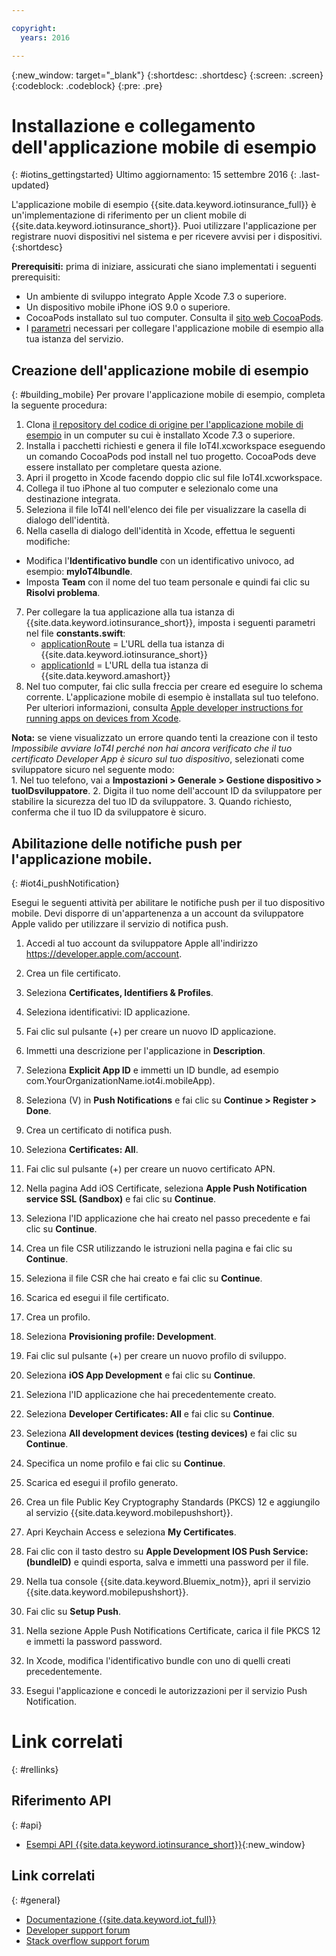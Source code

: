 ```yaml
---

copyright:
  years: 2016

---
```


<!-- Common attributes used in the template are defined as follows: -->
{:new_window: target="\_blank"}
{:shortdesc: .shortdesc}
{:screen: .screen}
{:codeblock: .codeblock}
{:pre: .pre}


<!-- {{site.data.keyword.iotinsurance_full}}  {{site.data.keyword.iotinsurance_short}}  -->


# Installazione e collegamento dell'applicazione mobile di esempio
{: #iotins_gettingstarted}
Ultimo aggiornamento: 15 settembre 2016
{: .last-updated}

L'applicazione mobile di esempio {{site.data.keyword.iotinsurance_full}} è un'implementazione di riferimento per un client mobile di {{site.data.keyword.iotinsurance_short}}. Puoi utilizzare l'applicazione per registrare nuovi dispositivi nel sistema e per ricevere avvisi per i dispositivi.
{:shortdesc}

**Prerequisiti:** prima di iniziare, assicurati che siano implementati i seguenti prerequisiti:
  - Un ambiente di sviluppo integrato Apple Xcode 7.3 o superiore.
  - Un dispositivo mobile iPhone iOS 9.0 o superiore.
  - CocoaPods installato sul tuo computer. Consulta il [sito web CocoaPods](https://guides.cocoapods.org/using/getting-started.html).
  - I [parametri](#iot4i_mobileParam) necessari per collegare l'applicazione mobile di esempio alla tua istanza del servizio.

## Creazione dell'applicazione mobile di esempio
{: #building_mobile}
Per provare l'applicazione mobile di esempio, completa la seguente procedura:

1. Clona [il repository del codice di origine per l'applicazione mobile di esempio](https://github.com/ibm-watson-iot/ioti-mobile) in un computer su cui è installato Xcode 7.3 o superiore.
2. Installa i pacchetti richiesti e genera il file IoT4I.xcworkspace eseguendo un comando CocoaPods pod install nel tuo progetto. CocoaPods deve essere installato per completare questa azione.
3. Apri il progetto in Xcode facendo doppio clic sul file IoT4I.xcworkspace.
4. Collega il tuo iPhone al tuo computer e selezionalo come una destinazione integrata.
5. Seleziona il file IoT4I nell'elenco dei file per visualizzare la casella di dialogo dell'identità.
6. Nella casella di dialogo dell'identità in Xcode, effettua le seguenti modifiche:
  - Modifica l'**Identificativo bundle** con un identificativo univoco, ad esempio: **myIoT4Ibundle**.
  - Imposta **Team** con il nome del tuo team personale e quindi fai clic su **Risolvi problema**.
7. Per collegare la tua applicazione alla tua istanza di {{site.data.keyword.iotinsurance_short}}, imposta i seguenti parametri nel file **constants.swift**:  
    - [applicationRoute](#iot4i_mobileParam) = L'URL della tua istanza di {{site.data.keyword.iotinsurance_short}}
    - [applicationId](#iot4i_mobileParam) = L'URL della tua istanza di {{site.data.keyword.amashort}}
8. Nel tuo computer, fai clic sulla freccia per creare ed eseguire lo schema corrente. L'applicazione mobile di esempio è installata sul tuo telefono. Per ulteriori informazioni, consulta [Apple developer instructions for running apps on devices from Xcode](https://developer.apple.com/library/mac/documentation/IDEs/Conceptual/AppDistributionGuide/LaunchingYourApponDevices/LaunchingYourApponDevices.html).

  **Nota:** se viene visualizzato un errore quando tenti la creazione con il testo *Impossibile avviare IoT4I perché non hai ancora verificato che il tuo certificato Developer App è sicuro sul tuo dispositivo*, selezionati come sviluppatore sicuro nel seguente modo:  
    1. Nel tuo telefono, vai a **Impostazioni > Generale > Gestione dispositivo > tuoIDsviluppatore**.
    2. Digita il tuo nome dell'account ID da sviluppatore per stabilire la sicurezza del tuo ID da sviluppatore.
    3. Quando richiesto, conferma che il tuo ID da sviluppatore è sicuro.

## Abilitazione delle notifiche push per l'applicazione mobile.
{: #iot4i_pushNotification}

Esegui le seguenti attività per abilitare le notifiche push per il tuo dispositivo mobile. Devi disporre di un'appartenenza a un account da sviluppatore Apple valido per utilizzare il servizio di notifica push.

1. Accedi al tuo account da sviluppatore Apple all'indirizzo https://developer.apple.com/account.

2. Crea un file certificato.
  1. Seleziona **Certificates, Identifiers & Profiles**.
  2. Seleziona identificativi: ID applicazione.
  3. Fai clic sul pulsante (+) per creare un nuovo ID applicazione.
  4. Immetti una descrizione per l'applicazione in **Description**.
  5. Seleziona **Explicit App ID** e immetti un ID bundle, ad esempio com.YourOrganizationName.iot4i.mobileApp).
  6. Seleziona (V) in **Push Notifications** e fai clic su **Continue > Register > Done**.

3. Crea un certificato di notifica push.
  1. Seleziona **Certificates: All**.
  2. Fai clic sul pulsante (+) per creare un nuovo certificato APN.
  3. Nella pagina Add iOS Certificate, seleziona **Apple Push Notification service SSL (Sandbox)** e fai clic su **Continue**.
  4. Seleziona l'ID applicazione che hai creato nel passo precedente e fai clic su **Continue**.
  5. Crea un file CSR utilizzando le istruzioni nella pagina e fai clic su **Continue**.
  6. Seleziona il file CSR che hai creato e fai clic su **Continue**.
  7. Scarica ed esegui il file certificato.

4. Crea un profilo.
  1. Seleziona **Provisioning profile: Development**.
  2. Fai clic sul pulsante (+) per creare un nuovo profilo di sviluppo.
  3. Seleziona **iOS App Development** e fai clic su **Continue**.
  4. Seleziona l'ID applicazione che hai precedentemente creato.
  5. Seleziona **Developer Certificates: All** e fai clic su **Continue**.
  5. Seleziona **All development devices (testing devices)** e fai clic su **Continue**.
  6. Specifica un nome profilo e fai clic su **Continue**.
  7. Scarica ed esegui il profilo generato.

5. Crea un file Public Key Cryptography Standards (PKCS) 12 e aggiungilo al servizio {{site.data.keyword.mobilepushshort}}.
  1. Apri Keychain Access e seleziona **My Certificates**.
  2. Fai clic con il tasto destro su **Apple Development IOS Push Service: (bundleID)** e quindi esporta, salva e immetti una password per il file.
  3. Nella tua console {{site.data.keyword.Bluemix_notm}}, apri il servizio {{site.data.keyword.mobilepushshort}}.
  4. Fai clic su **Setup Push**.
  5. Nella sezione Apple Push Notifications Certificate, carica il file PKCS 12 e immetti la password password.
  6. In Xcode, modifica l'identificativo bundle con uno di quelli creati precedentemente.
  7. Esegui l'applicazione e concedi le autorizzazioni per il servizio Push Notification.

# Link correlati
{: #rellinks}

## Riferimento API
{: #api}
* [Esempi API {{site.data.keyword.iotinsurance_short}}](https://iot4i-docs-api.mybluemix.net/dist/){:new_window}

## Link correlati
{: #general}
* [Documentazione {{site.data.keyword.iot_full}}](https://console.ng.bluemix.net/docs/services/IoT/index.html)
* [Developer support forum](https://developer.ibm.com/answers/search.html?f=&type=question&redirect=search%2Fsearch&sort=relevance&q=%2B[iot]%20%2B[bluemix])
* [Stack overflow support forum](http://stackoverflow.com/questions/tagged/ibm-bluemix)
